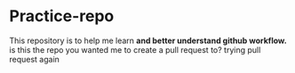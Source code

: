 # Practice-repo
This repository is to help me learn **and better understand github workflow.**
is this the repo you wanted me to create a pull request to? 
trying pull request again
